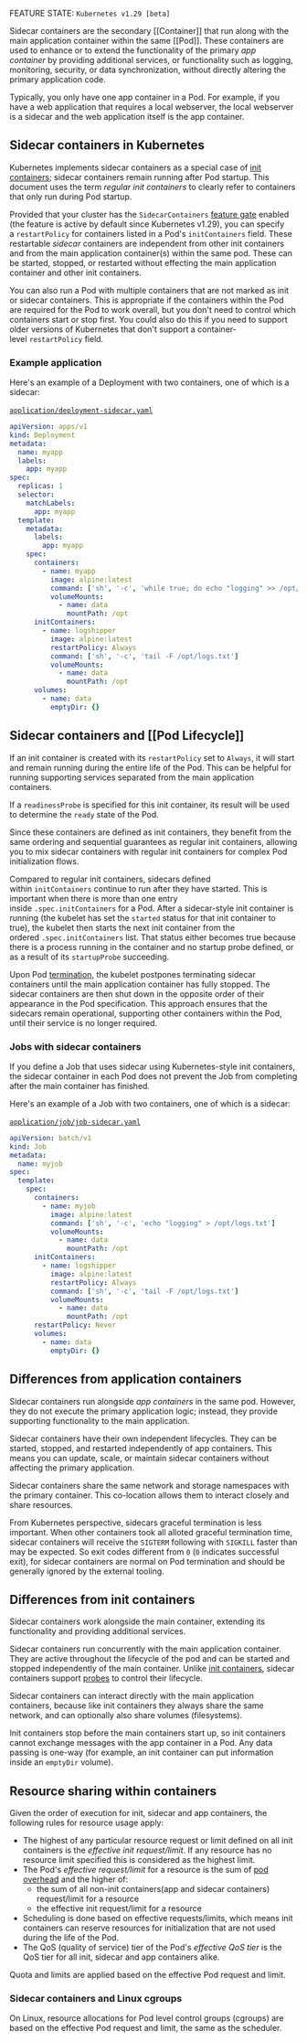 FEATURE STATE: `Kubernetes v1.29 [beta]`

Sidecar containers are the secondary [[Container]] that run along with the main application container within the same [[Pod]]. These containers are used to enhance or to extend the functionality of the primary _app container_ by providing additional services, or functionality such as logging, monitoring, security, or data synchronization, without directly altering the primary application code.

Typically, you only have one app container in a Pod. For example, if you have a web application that requires a local webserver, the local webserver is a sidecar and the web application itself is the app container.

## Sidecar containers in Kubernetes[](https://kubernetes.io/docs/concepts/workloads/pods/sidecar-containers/#pod-sidecar-containers)

Kubernetes implements sidecar containers as a special case of [init containers](https://kubernetes.io/docs/concepts/workloads/pods/init-containers/); sidecar containers remain running after Pod startup. This document uses the term _regular init containers_ to clearly refer to containers that only run during Pod startup.

Provided that your cluster has the `SidecarContainers` [feature gate](https://kubernetes.io/docs/reference/command-line-tools-reference/feature-gates/) enabled (the feature is active by default since Kubernetes v1.29), you can specify a `restartPolicy` for containers listed in a Pod's `initContainers` field. These restartable _sidecar_ containers are independent from other init containers and from the main application container(s) within the same pod. These can be started, stopped, or restarted without effecting the main application container and other init containers.

You can also run a Pod with multiple containers that are not marked as init or sidecar containers. This is appropriate if the containers within the Pod are required for the Pod to work overall, but you don't need to control which containers start or stop first. You could also do this if you need to support older versions of Kubernetes that don't support a container-level `restartPolicy` field.

### Example application[](https://kubernetes.io/docs/concepts/workloads/pods/sidecar-containers/#sidecar-example)

Here's an example of a Deployment with two containers, one of which is a sidecar:

[`application/deployment-sidecar.yaml`](https://raw.githubusercontent.com/kubernetes/website/main/content/en/examples/application/deployment-sidecar.yaml) 

```yaml
apiVersion: apps/v1
kind: Deployment
metadata:
  name: myapp
  labels:
    app: myapp
spec:
  replicas: 1
  selector:
    matchLabels:
      app: myapp
  template:
    metadata:
      labels:
        app: myapp
    spec:
      containers:
        - name: myapp
          image: alpine:latest
          command: ['sh', '-c', 'while true; do echo "logging" >> /opt/logs.txt; sleep 1; done']
          volumeMounts:
            - name: data
              mountPath: /opt
      initContainers:
        - name: logshipper
          image: alpine:latest
          restartPolicy: Always
          command: ['sh', '-c', 'tail -F /opt/logs.txt']
          volumeMounts:
            - name: data
              mountPath: /opt
      volumes:
        - name: data
          emptyDir: {}
```

## Sidecar containers and [[Pod Lifecycle]][](https://kubernetes.io/docs/concepts/workloads/pods/sidecar-containers/#sidecar-containers-and-pod-lifecycle)

If an init container is created with its `restartPolicy` set to `Always`, it will start and remain running during the entire life of the Pod. This can be helpful for running supporting services separated from the main application containers.

If a `readinessProbe` is specified for this init container, its result will be used to determine the `ready` state of the Pod.

Since these containers are defined as init containers, they benefit from the same ordering and sequential guarantees as regular init containers, allowing you to mix sidecar containers with regular init containers for complex Pod initialization flows.

Compared to regular init containers, sidecars defined within `initContainers` continue to run after they have started. This is important when there is more than one entry inside `.spec.initContainers` for a Pod. After a sidecar-style init container is running (the kubelet has set the `started` status for that init container to true), the kubelet then starts the next init container from the ordered `.spec.initContainers` list. That status either becomes true because there is a process running in the container and no startup probe defined, or as a result of its `startupProbe` succeeding.

Upon Pod [termination](https://kubernetes.io/docs/concepts/workloads/pods/pod-lifecycle/#termination-with-sidecars), the kubelet postpones terminating sidecar containers until the main application container has fully stopped. The sidecar containers are then shut down in the opposite order of their appearance in the Pod specification. This approach ensures that the sidecars remain operational, supporting other containers within the Pod, until their service is no longer required.

### Jobs with sidecar containers[](https://kubernetes.io/docs/concepts/workloads/pods/sidecar-containers/#jobs-with-sidecar-containers)

If you define a Job that uses sidecar using Kubernetes-style init containers, the sidecar container in each Pod does not prevent the Job from completing after the main container has finished.

Here's an example of a Job with two containers, one of which is a sidecar:

[`application/job/job-sidecar.yaml`](https://raw.githubusercontent.com/kubernetes/website/main/content/en/examples/application/job/job-sidecar.yaml) 

```yaml
apiVersion: batch/v1
kind: Job
metadata:
  name: myjob
spec:
  template:
    spec:
      containers:
        - name: myjob
          image: alpine:latest
          command: ['sh', '-c', 'echo "logging" > /opt/logs.txt']
          volumeMounts:
            - name: data
              mountPath: /opt
      initContainers:
        - name: logshipper
          image: alpine:latest
          restartPolicy: Always
          command: ['sh', '-c', 'tail -F /opt/logs.txt']
          volumeMounts:
            - name: data
              mountPath: /opt
      restartPolicy: Never
      volumes:
        - name: data
          emptyDir: {}
```

## Differences from application containers[](https://kubernetes.io/docs/concepts/workloads/pods/sidecar-containers/#differences-from-application-containers)

Sidecar containers run alongside _app containers_ in the same pod. However, they do not execute the primary application logic; instead, they provide supporting functionality to the main application.

Sidecar containers have their own independent lifecycles. They can be started, stopped, and restarted independently of app containers. This means you can update, scale, or maintain sidecar containers without affecting the primary application.

Sidecar containers share the same network and storage namespaces with the primary container. This co-location allows them to interact closely and share resources.

From Kubernetes perspective, sidecars graceful termination is less important. When other containers took all alloted graceful termination time, sidecar containers will receive the `SIGTERM` following with `SIGKILL` faster than may be expected. So exit codes different from `0` (`0` indicates successful exit), for sidecar containers are normal on Pod termination and should be generally ignored by the external tooling.

## Differences from init containers[](https://kubernetes.io/docs/concepts/workloads/pods/sidecar-containers/#differences-from-init-containers)

Sidecar containers work alongside the main container, extending its functionality and providing additional services.

Sidecar containers run concurrently with the main application container. They are active throughout the lifecycle of the pod and can be started and stopped independently of the main container. Unlike [init containers](https://kubernetes.io/docs/concepts/workloads/pods/init-containers/), sidecar containers support [probes](https://kubernetes.io/docs/concepts/workloads/pods/pod-lifecycle/#types-of-probe) to control their lifecycle.

Sidecar containers can interact directly with the main application containers, because like init containers they always share the same network, and can optionally also share volumes (filesystems).

Init containers stop before the main containers start up, so init containers cannot exchange messages with the app container in a Pod. Any data passing is one-way (for example, an init container can put information inside an `emptyDir` volume).

## Resource sharing within containers[](https://kubernetes.io/docs/concepts/workloads/pods/sidecar-containers/#resource-sharing-within-containers)

Given the order of execution for init, sidecar and app containers, the following rules for resource usage apply:

- The highest of any particular resource request or limit defined on all init containers is the _effective init request/limit_. If any resource has no resource limit specified this is considered as the highest limit.
- The Pod's _effective request/limit_ for a resource is the sum of [pod overhead](https://kubernetes.io/docs/concepts/scheduling-eviction/pod-overhead/) and the higher of:
    - the sum of all non-init containers(app and sidecar containers) request/limit for a resource
    - the effective init request/limit for a resource
- Scheduling is done based on effective requests/limits, which means init containers can reserve resources for initialization that are not used during the life of the Pod.
- The QoS (quality of service) tier of the Pod's _effective QoS tier_ is the QoS tier for all init, sidecar and app containers alike.

Quota and limits are applied based on the effective Pod request and limit.

### Sidecar containers and Linux cgroups[](https://kubernetes.io/docs/concepts/workloads/pods/sidecar-containers/#cgroups)

On Linux, resource allocations for Pod level control groups (cgroups) are based on the effective Pod request and limit, the same as the scheduler.